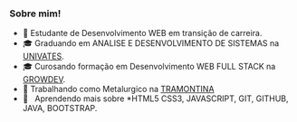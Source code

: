 <h3>Sobre mim!</h3>

- 🤔 Estudante de Desenvolvimento WEB em transição de carreira.
- 🎓 Graduando em ANALISE E DESENVOLVIMENTO DE SISTEMAS na <a href="https://www.univates.br/" target="_blank">UNIVATES</a>.
- 🎓 Curosando formação em Desenvolvimento WEB FULL STACK na <a href="https://www.growdev.com.br/" target="_blank">GROWDEV</a>.
- 💼 Trabalhando como Metalurgico na <a href="https://www.tramontina.com.br/" target="_blank">TRAMONTINA</a>
- 🌱 &nbsp; Aprendendo mais sobre *HTML5 CSS3, JAVASCRIPT, GIT, GITHUB, JAVA, BOOTSTRAP.
